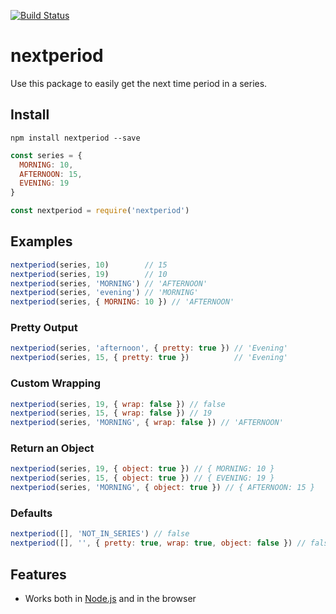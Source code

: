 [![Build Status](https://travis-ci.org/harrymt/nextperiod.svg?branch=master)](https://travis-ci.org/harrymt/nextperiod)

# nextperiod

Use this package to easily get the next time period in a series.

## Install

```
npm install nextperiod --save
```

```js
const series = {
  MORNING: 10,
  AFTERNOON: 15,
  EVENING: 19
}

const nextperiod = require('nextperiod')
```

## Examples

```js
nextperiod(series, 10)        // 15
nextperiod(series, 19)        // 10
nextperiod(series, 'MORNING') // 'AFTERNOON'
nextperiod(series, 'evening') // 'MORNING'
nextperiod(series, { MORNING: 10 }) // 'AFTERNOON'
```

### Pretty Output

```js
nextperiod(series, 'afternoon', { pretty: true }) // 'Evening'
nextperiod(series, 15, { pretty: true })          // 'Evening'
```

### Custom Wrapping

```js
nextperiod(series, 19, { wrap: false }) // false
nextperiod(series, 15, { wrap: false }) // 19
nextperiod(series, 'MORNING', { wrap: false }) // 'AFTERNOON'
```

### Return an Object

```js
nextperiod(series, 19, { object: true }) // { MORNING: 10 }
nextperiod(series, 15, { object: true }) // { EVENING: 19 }
nextperiod(series, 'MORNING', { object: true }) // { AFTERNOON: 15 }
```

### Defaults

```js
nextperiod([], 'NOT_IN_SERIES') // false
nextperiod([], '', { pretty: true, wrap: true, object: false }) // false
```

## Features

- Works both in [Node.js](https://nodejs.org) and in the browser
